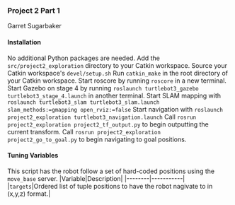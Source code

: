 ### Project 2 Part 1
Garret Sugarbaker

#### Installation
No additional Python packages are needed.
Add the `src/project2_exploration` directory to your Catkin workspace.
Source your Catkin workspace's `devel/setup.sh`
Run `catkin_make` in the root directory of your Catkin workspace.
Start roscore by running `roscore` in a new terminal.
Start Gazebo on stage 4 by running `roslaunch turtlebot3_gazebo turtlebot3_stage_4.launch` in another terminal.
Start SLAM mapping with `roslaunch turtlebot3_slam turtlebot3_slam.launch slam_methods:=gmapping open_rviz:=false`
Start navigation with `roslaunch project2_exploration turtlebot3_navigation.launch`
Call `rosrun project2_exploration project2_tf_output.py` to begin outputting the current transform.
Call `rosrun project2_exploration project2_go_to_goal.py` to begin navigating to goal positions.


#### Tuning Variables
This script has the robot follow a set of hard-coded positions using the `move_base` server.
|Variable|Description|
|--------|-----------|
|`targets`|Ordered list of tuple positions to have the robot nagivate to in (x,y,z) format.|